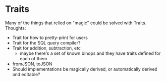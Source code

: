 # Traits

Many of the things that relied on "magic" could be solved with Traits. Thoughts:

* Trait for how to pretty-print for users
* Trait for the SQL query compiler?
* Trait for addition, subtraction, etc
  * maybe there's a set of known binops and they have traits defined for each of them
* fromJSON, toJSON
* Should implementations be magically derived, or automatically derived and editable?



